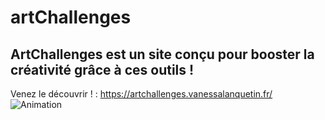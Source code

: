 # artChallenges
## ArtChallenges est un site conçu pour booster la créativité grâce à ces outils !

Venez le découvrir ! : https://artchallenges.vanessalanquetin.fr/
![Animation](https://user-images.githubusercontent.com/50269593/132826697-1e3f49b2-eca5-4183-a933-68d32e39aa05.gif)

